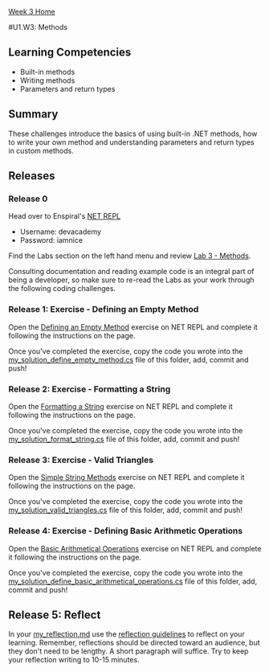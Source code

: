 [Week 3 Home](../)

#U1.W3: Methods

## Learning Competencies
- Built-in methods
- Writing methods
- Parameters and return types

## Summary
These challenges introduce the basics of using built-in .NET methods, how to write your own method and understanding parameters and return types in custom methods.

## Releases

### Release 0

Head over to Enspiral's [NET REPL](http://net-repl.enspiral.info) 

* Username: devacademy
* Password: iamnice

Find the Labs section on the left hand menu and review [Lab 3 - Methods](http://net-repl.enspiral.info/labs).

Consulting documentation and reading example code is an integral part of being a developer, so make sure to re-read the Labs as your work through the following coding challenges.

### Release 1: Exercise - Defining an Empty Method

Open the [Defining an Empty Method](http://net-repl.enspiral.info/exercises/4) exercise on NET REPL and complete it following the instructions on the page.

Once you've completed the exercise, copy the code you wrote into the [my_solution_define_empty_method.cs](my_solution_define_empty_method.cs) file of this folder, add, commit and push!

### Release 2: Exercise - Formatting a String

Open the [Formatting a String](http://net-repl.enspiral.info/exercises/5) exercise on NET REPL and complete it following the instructions on the page.

Once you've completed the exercise, copy the code you wrote into the [my_solution_format_string.cs](my_solution_format_string.cs) file of this folder, add, commit and push!

### Release 3: Exercise - Valid Triangles

Open the [Simple String Methods](http://net-repl.enspiral.info/exercises/6) exercise on NET REPL and complete it following the instructions on the page.

Once you've completed the exercise, copy the code you wrote into the [my_solution_valid_triangles.cs](my_solution_valid_triangles.cs) file of this folder, add, commit and push!

### Release 4: Exercise - Defining Basic Arithmetic Operations

Open the [Basic Arithmetical Operations](http://net-repl.enspiral.info/exercises/7) exercise on NET REPL and complete it following the instructions on the page.

Once you've completed the exercise, copy the code you wrote into the [my_solution_define_basic_arithmetical_operations.cs](my_solution_define_basic_arithmetical_operations.cs) file of this folder, add, commit and push!

## Release 5: Reflect
In your [my_reflection.md](my_reflection.md) use the [reflection guidelines](https://github.com/enspiral-dev-academy/phase-0-handbook/blob/master/coding-references/reflection-guidelines.md) to reflect on your learning. Remember, reflections should be directed toward an audience, but they don't need to be lengthy. A short paragraph will suffice. Try to keep your reflection writing to 10-15 minutes.